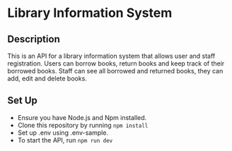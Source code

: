 # Library Information System

## Description
This is an API for a library information system  that allows user and staff registration. Users can borrow books, return books and keep track of their borrowed books. Staff can see all borrowed and returned books, they can add, edit and delete books.

## Set Up
- Ensure you have Node.js and Npm installed.
- Clone this repository by running `npm install`
- Set up .env using .env-sample.
- To start the API, run `npm run dev`